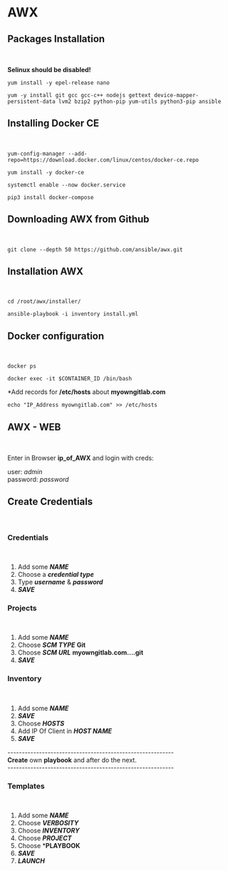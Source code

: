 # AWX
<h2>Packages Installation</h2><br>

**Selinux should be disabled!**<br>

`yum install -y epel-release nano`<br>

`yum -y install git gcc gcc-c++ nodejs gettext device-mapper-persistent-data lvm2 bzip2 python-pip yum-utils python3-pip ansible`<br>

<h2>Installing Docker CE</h2><br>

`yum-config-manager --add-repo=https://download.docker.com/linux/centos/docker-ce.repo`<br>

`yum install -y docker-ce`<br>

`systemctl enable --now docker.service`<br>

`pip3 install docker-compose`<br>

<h2>Downloading AWX from Github</h2><br>

`git clone --depth 50 https://github.com/ansible/awx.git`<br>

<h2>Installation AWX</h2><br>

`cd /root/awx/installer/`<br>

`ansible-playbook -i inventory install.yml`<br>

<h2>Docker configuration</h2><br>

`docker ps`<br>

`docker exec -it $CONTAINER_ID /bin/bash`<br>

*Add records for **/etc/hosts** about **myowngitlab.com**<br>

`echo "IP_Address myowngitlab.com" >> /etc/hosts`<br>

<h2>AWX - WEB</h2><br>

Enter in Browser **ip_of_AWX** and login with creds:<br>

user: *admin*<br>
password: *password*<br>

<h2>Create Credentials</h2><br>

<h3>Credentials</h3><br>

1) Add some ***NAME***<br>
2) Choose a ***credential type***<br>
3) Type ***username*** & ***password***<br>
4) ***SAVE***<br>

<h3>Projects</h3><br>

1) Add some ***NAME***<br>
2) Choose ***SCM TYPE*** **Git**<br>
3) Choose ***SCM URL*** **myowngitlab.com....git**<br>
4) ***SAVE***

<h3>Inventory</h3><br>

1) Add some ***NAME***<br>
2) ***SAVE***<br>
3) Choose ***HOSTS***<br>
4) Add IP Of Client in ***HOST NAME*** <br>
5) ***SAVE***<BR>

----------------------------------------------------------<br>
**Create** own **playbook** and after do the next.<br>
----------------------------------------------------------<br>
<h3>Templates</h3><br>

1) Add some ***NAME***<br>
2) Choose ***VERBOSITY***<br>
3) Choose ***INVENTORY***<br>
4) Choose ***PROJECT***<br>
5) Choose ***PLAYBOOK**<br>
6) ***SAVE***<br>
7) ***LAUNCH***<BR>
